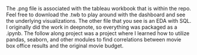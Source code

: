 The .png file is associated with the tableau workbook that is within the repo. 
Feel free to download the .twb to play around with the dashboard and see the underlying
visualizations. The other file that you see is an EDA with SQL. I originally did the 
work in deepnote, so everything was packaged as a .ipynb. The follow along project was a project
where I learned how to utilize pandas, seaborn, and other modules to find correlations between movie box office results
and the original movie budget.
